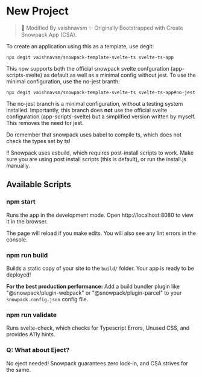 # New Project

> 💞 Modified By vaishnavsm
> ✨ Originally Bootstrapped with Create Snowpack App (CSA).

To create an application using this as a template, use degit:
```
npx degit vaishnavsm/snowpack-template-svelte-ts svelte-ts-app
```

This now supports both the official snowpack svelte confguration (app-scripts-svelte) as default as well as a minimal config without jest.
To use the minimal configuration, use the no-jest branth:
```
npx degit vaishnavsm/snowpack-template-svelte-ts svelte-ts-app#no-jest
```

The no-jest branch is a minimal configuration, without a testing system installed.
Importantly, this branch does **not** use the official svelte configuration (app-scripts-svelte) but a simplified version written by myself. This removes the need for jest.

Do remember that snowpack uses babel to compile ts, which does not check the types set by ts!

!! Snowpack uses esbuild, which requires post-install scripts to work.
Make sure you are using post install scripts (this is default), or run the install.js manually.

## Available Scripts

### npm start

Runs the app in the development mode.
Open http://localhost:8080 to view it in the browser.

The page will reload if you make edits.
You will also see any lint errors in the console.


### npm run build

Builds a static copy of your site to the `build/` folder.
Your app is ready to be deployed!

**For the best production performance:** Add a build bundler plugin like "@snowpack/plugin-webpack" or "@snowpack/plugin-parcel" to your `snowpack.config.json` config file.

### npm run validate

Runs svelte-check, which checks for Typescript Errors, Unused CSS, and provides A11y hints.

### Q: What about Eject?

No eject needed! Snowpack guarantees zero lock-in, and CSA strives for the same.
